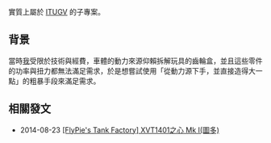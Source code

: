 實質上屬於 [ITUGV](#ITUGV) 的子專案。

## 背景

當時[我](#FlyPie)受限於技術與經費，車體的動力來源仰賴拆解玩具的齒輪盒，並且這些零件的功率與扭力都無法滿足需求，於是想嘗試使用「從動力源下手，並直接造得大一點」的粗暴手段來滿足需求。

## 相關發文

- 2014-08-23 [[FlyPie's Tank Factory] XVT1401之心 Mk I(圖多)](https://www.erepublik.com/en/article/-flypie-039-s-tank-factory-xvt1401-mk-i--2430564/1/20)
